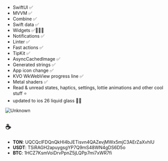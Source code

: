 - SwiftUI ✅
- MVVM ✅
- Combine ✅
- Swift data ✅
- Widgets ✅👨🏻‍🔧
- Notifications ✅
- Linter ✅
- Fast actions ✅
- TipKit ✅
- AsyncCachedImage ✅
- Generated strings ✅
- App icon change ✅
- KVO WkWebView progress line ✅
- Metal shaders ✅
- Read & unread states, haptics, settings, lottie animations and other cool stuff ⭐️
- updated to ios 26 liquid glass 🫠✅

![Unknown](https://github.com/user-attachments/assets/a2941bfc-5df3-4de4-9b5f-509a89025c50)

## ☕️
- **TON**: UQCQclFDQnQkHI4bJETisvn4QAZevjMWx5mjC3AErZaXvhlU
- **USDT**: TSiRAGH2apuygsgYP7Q9mS48WN4gDS6D5o
- **BTC**: 1HCZ7KsmVoiDrvPpnZ5jLQPp7mi7xWR7fi
